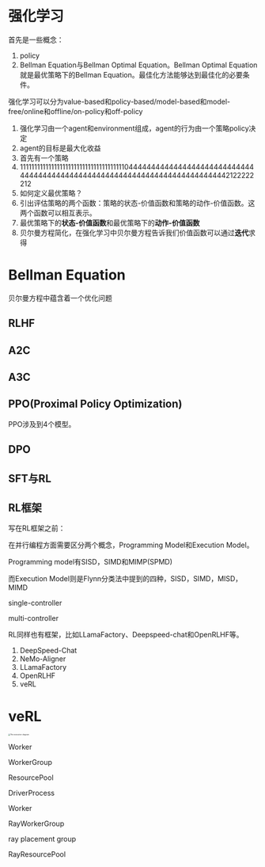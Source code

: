 # 强化学习

首先是一些概念：

1. policy
2. Bellman Equation与Bellman Optimal Equation。Bellman Optimal Equation就是最优策略下的Bellman Equation。最佳化方法能够达到最佳化的必要条件。

强化学习可以分为value-based和policy-based/model-based和model-free/online和offline/on-policy和off-policy





1. 强化学习由一个agent和environment组成，agent的行为由一个策略policy决定
2. agent的目标是最大化收益
3. 首先有一个策略
4. 11111111111111111111111111111111111110444444444444444444444444444444444444444444444444444444444444444444444444442122222212
5. 如何定义最优策略？
6. 引出评估策略的两个函数：策略的状态-价值函数和策略的动作-价值函数。这两个函数可以相互表示。
7. 最优策略下的**状态-价值函数**和最优策略下的**动作-价值函数**
8. 贝尔曼方程简化，在强化学习中贝尔曼方程告诉我们价值函数可以通过**迭代**求得



# Bellman Equation

贝尔曼方程中蕴含着一个优化问题



## RLHF



## A2C



## A3C



## PPO(Proximal Policy Optimization)

PPO涉及到4个模型。

## DPO



## SFT与RL







## RL框架

写在RL框架之前：

在并行编程方面需要区分两个概念，Programming Model和Execution Model。

Programming model有SISD，SIMD和MIMP(SPMD)

而Execution Model则是Flynn分类法中提到的四种，SISD，SIMD，MISD，MIMD



single-controller

multi-controller





RL同样也有框架，比如LLamaFactory、Deepspeed-chat和OpenRLHF等。

1. DeepSpeed-Chat
2. NeMo-Aligner
3. LLamaFactory
4. OpenRLHF
5. veRL



# veRL

<img src="https://github.com/eric-haibin-lin/verl-community/blob/main/docs/driver_worker.png?raw=true" alt="The execution diagram" style="zoom: 25%;" />

Worker

WorkerGroup

ResourcePool

DriverProcess





Worker

RayWorkerGroup

ray placement group

RayResourcePool
